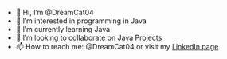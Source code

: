 - 👋 Hi, I’m @DreamCat04
- 👀 I’m interested in programming in Java
- 🌱 I’m currently learning Java
- 💞️ I’m looking to collaborate on Java Projects
- 📫 How to reach me: @DreamCat04 or visit my [LinkedIn page](https://www.linkedin.com/in/thierry-kellenberger-36308120b)

<!---
DreamCat04/DreamCat04 is a ✨ special ✨ repository because its `README.md` (this file) appears on your GitHub profile.
You can click the Preview link to take a look at your changes.
--->
